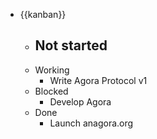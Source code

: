 - {{kanban}}
    - Not started
        - 
    - Working
        - Write Agora Protocol v1
    - Blocked
        - Develop Agora
    - Done
        - Launch anagora.org
